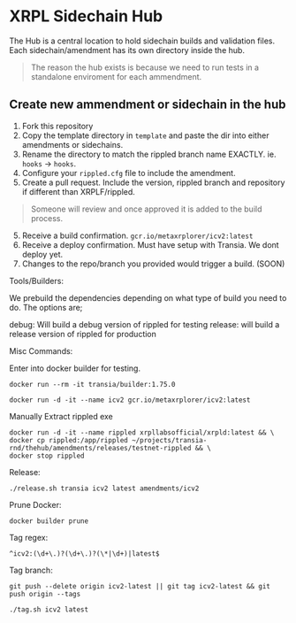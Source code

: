# XRPL Sidechain Hub

The Hub is a central location to hold sidechain builds and validation files. Each sidechain/amendment has its own directory inside the hub.

> The reason the hub exists is because we need to run tests in a standalone enviroment for each ammendment. 

## Create new ammendment or sidechain in the hub

1. Fork this repository
2. Copy the template directory in `template` and paste the dir into either amendments or sidechains.
3. Rename the directory to match the rippled branch name EXACTLY. ie. `hooks` -> `hooks`.
4. Configure your `rippled.cfg` file to include the amendment.
5. Create a pull request. Include the version, rippled branch and repository if different than XRPLF/rippled.

> Someone will review and once approved it is added to the build process.

5. Receive a build confirmation. `gcr.io/metaxrplorer/icv2:latest`
6. Receive a deploy confirmation. Must have setup with Transia. We dont deploy yet.
7. Changes to the repo/branch you provided would trigger a build. (SOON)

<!-- To build the debug image manually make sure you are logged into docker and run the following;

`./build_hub --docker=transia --genesis --github=https://github.com/XRPLF/rippled.git --branch=amm`

This will produce the following: `docker.io/transia/amm:genesis`.

> It might be preferrable to add `--local` flag to the command to build the docker locally.

For production you would remove the --genesis flag and this would produce: `docker.io/transia/amm:latest`. -->


Tools/Builders:

We prebuild the dependencies depending on what type of build you need to do. The options are;

debug: Will build a debug version of rippled for testing
release: will build a release version of rippled for production

Misc Commands:

Enter into docker builder for testing.

`docker run --rm -it transia/builder:1.75.0`

`docker run -d -it --name icv2 gcr.io/metaxrplorer/icv2:latest`

Manually Extract rippled exe

```
docker run -d -it --name rippled xrpllabsofficial/xrpld:latest && \
docker cp rippled:/app/rippled ~/projects/transia-rnd/thehub/amendments/releases/testnet-rippled && \
docker stop rippled
```

Release:

`./release.sh transia icv2 latest amendments/icv2`

Prune Docker:

`docker builder prune`

Tag regex:

`^icv2:(\d+\.)?(\d+\.)?(\*|\d+)|latest$`

Tag branch:

`git push --delete origin icv2-latest || git tag icv2-latest && git push origin --tags`

`./tag.sh icv2 latest`